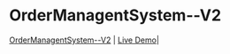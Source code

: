 # OrderManagentSystem--V2

[OrderManagentSystem--V2](https://github.com/SoubhikBiswas-gitHub/OrderManagentSystem--V2) | [Live Demo](https://soubhikbiswas-github.github.io/OrderManagentSystem--V2/)|
